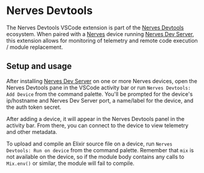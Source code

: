 # Nerves Devtools

The Nerves Devtools VSCode extension is part of the [Nerves Devtools] ecosystem.
When paired with a [Nerves] device running [Nerves Dev Server], this extension
allows for monitoring of telemetry and remote code execution / module replacement.

## Setup and usage

After installing [Nerves Dev Server] on one or more Nerves devices, open the
Nerves Devtools pane in the VSCode activity bar or run `Nerves Devtools: Add Device`
from the command palette. You'll be prompted for the device's ip/hostname
and Nerves Dev Server port, a name/label for the device, and the auth token secret.

After adding a device, it will appear in the Nerves Devtools panel in the activity
bar. From there, you can connect to the device to view telemetry and other metadata.

To upload and compile an Elixir source file on a device, run
`Nerves Devtools: Run on device` from the command palette. Remember that `mix` is not
available on the device, so if the module body contains any calls to `Mix.env()`
or similar, the module will fail to compile.

[Nerves Devtools]: https://github.com/bjyoungblood/nerves_devtools_vscode
[Nerves]: https://nerves-project.org/
[Nerves Dev Server]: https://github.com/bjyoungblood/nerves-dev-server
